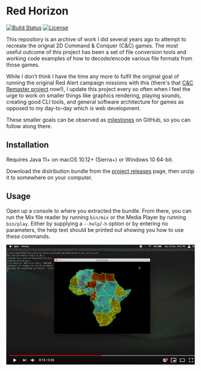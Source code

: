 
Red Horizon
===========

[![Build Status](https://travis-ci.org/ultraq/redhorizon.svg)](https://travis-ci.org/ultraq/redhorizon)
[![License](https://img.shields.io/github/license/ultraq/redhorizon.svg?maxAge=2592000)](https://github.com/ultraq/redhorizon/blob/master/LICENSE.txt)

This repository is an archive of work I did several years ago to attempt to
recreate the orignal 2D Command & Conquer (C&C) games.  The most useful outcome
of this project has been a set of file conversion tools and working code
examples of how to decode/encode various file formats from those games.

While I don't think I have the time any more to fulfil the original goal of
running the original Red Alert campaign missions with this (there's that [C&C
Remaster project](https://www.ea.com/en-gb/games/command-and-conquer/command-and-conquer-remastered)
now!), I update this project every so often when I feel the urge to work on
smaller things like graphics rendering, playing sounds, creating good CLI tools,
and general software architecture for games as opposed to my day-to-day which is
web development.

These smaller goals can be observed as [milestones](https://github.com/ultraq/redhorizon/milestones)
on GitHub, so you can follow along there.


Installation
------------

Requires Java 11+ on macOS 10.12+ (Sierra+) or Windows 10 64-bit.

Download the distribution bundle from the [project releases](https://github.com/ultraq/redhorizon/releases)
page, then unzip it to somewhere on your computer.


Usage
-----

Open up a console to where you extracted the bundle.  From there, you can run
the Mix file reader by running `bin/mix` or the Media Player by running
`bin/play`.  Either by supplying a `--help`/`-h` option or by entering no
parameters, the help text should be printed out showing you how to use these
commands.

[![Red Horizon - Play WSA file demo](screenshot-of-wsa-demo.png)](https://www.youtube.com/watch?v=mp7A6EMWupY)
